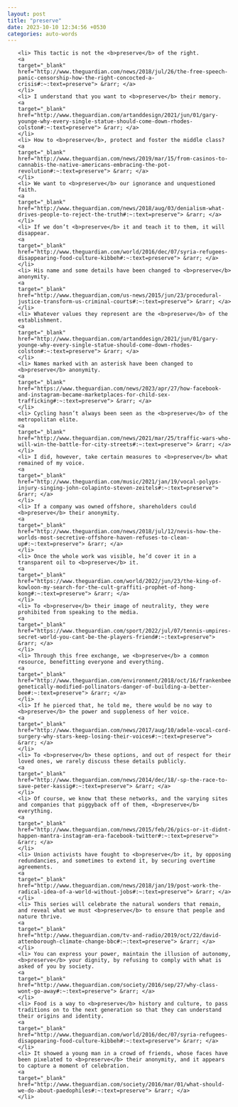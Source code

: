 ```yaml
---
layout: post
title: "preserve"
date: 2023-10-10 12:34:56 +0530
categories: auto-words
---
```

<ol>

    <li> This tactic is not the <b>preserve</b> of the right.
    <a 
    target="_blank" 
    href="http://www.theguardian.com/news/2018/jul/26/the-free-speech-panic-censorship-how-the-right-concocted-a-crisis#:~:text=preserve"> &rarr; </a>
    </li>
    <li> I understand that you want to <b>preserve</b> their memory.
    <a 
    target="_blank" 
    href="http://www.theguardian.com/artanddesign/2021/jun/01/gary-younge-why-every-single-statue-should-come-down-rhodes-colston#:~:text=preserve"> &rarr; </a>
    </li>
    <li> How to <b>preserve</b>, protect and foster the middle class?
    <a 
    target="_blank" 
    href="http://www.theguardian.com/news/2019/mar/15/from-casinos-to-cannabis-the-native-americans-embracing-the-pot-revolution#:~:text=preserve"> &rarr; </a>
    </li>
    <li> We want to <b>preserve</b> our ignorance and unquestioned faith.
    <a 
    target="_blank" 
    href="http://www.theguardian.com/news/2018/aug/03/denialism-what-drives-people-to-reject-the-truth#:~:text=preserve"> &rarr; </a>
    </li>
    <li> If we don’t <b>preserve</b> it and teach it to them, it will disappear.
    <a 
    target="_blank" 
    href="http://www.theguardian.com/world/2016/dec/07/syria-refugees-disappearing-food-culture-kibbeh#:~:text=preserve"> &rarr; </a>
    </li>
    <li> His name and some details have been changed to <b>preserve</b> anonymity.
    <a 
    target="_blank" 
    href="http://www.theguardian.com/us-news/2015/jun/23/procedural-justice-transform-us-criminal-courts#:~:text=preserve"> &rarr; </a>
    </li>
    <li> Whatever values they represent are the <b>preserve</b> of the establishment.
    <a 
    target="_blank" 
    href="http://www.theguardian.com/artanddesign/2021/jun/01/gary-younge-why-every-single-statue-should-come-down-rhodes-colston#:~:text=preserve"> &rarr; </a>
    </li>
    <li> Names marked with an asterisk have been changed to <b>preserve</b> anonymity.
    <a 
    target="_blank" 
    href="https://www.theguardian.com/news/2023/apr/27/how-facebook-and-instagram-became-marketplaces-for-child-sex-trafficking#:~:text=preserve"> &rarr; </a>
    </li>
    <li> Cycling hasn’t always been seen as the <b>preserve</b> of the metropolitan elite.
    <a 
    target="_blank" 
    href="http://www.theguardian.com/news/2021/mar/25/traffic-wars-who-will-win-the-battle-for-city-streets#:~:text=preserve"> &rarr; </a>
    </li>
    <li> I did, however, take certain measures to <b>preserve</b> what remained of my voice.
    <a 
    target="_blank" 
    href="http://www.theguardian.com/music/2021/jan/19/vocal-polyps-injury-singing-john-colapinto-steven-zeitels#:~:text=preserve"> &rarr; </a>
    </li>
    <li> If a company was owned offshore, shareholders could <b>preserve</b> their anonymity.
    <a 
    target="_blank" 
    href="http://www.theguardian.com/news/2018/jul/12/nevis-how-the-worlds-most-secretive-offshore-haven-refuses-to-clean-up#:~:text=preserve"> &rarr; </a>
    </li>
    <li> Once the whole work was visible, he’d cover it in a transparent oil to <b>preserve</b> it.
    <a 
    target="_blank" 
    href="https://www.theguardian.com/world/2022/jun/23/the-king-of-kowloon-my-search-for-the-cult-graffiti-prophet-of-hong-kong#:~:text=preserve"> &rarr; </a>
    </li>
    <li> To <b>preserve</b> their image of neutrality, they were prohibited from speaking to the media.
    <a 
    target="_blank" 
    href="https://www.theguardian.com/sport/2022/jul/07/tennis-umpires-secret-world-you-cant-be-the-players-friend#:~:text=preserve"> &rarr; </a>
    </li>
    <li> Through this free exchange, we <b>preserve</b> a common resource, benefitting everyone and everything.
    <a 
    target="_blank" 
    href="http://www.theguardian.com/environment/2018/oct/16/frankenbees-genetically-modified-pollinators-danger-of-building-a-better-bee#:~:text=preserve"> &rarr; </a>
    </li>
    <li> If he pierced that, he told me, there would be no way to <b>preserve</b> the power and suppleness of her voice.
    <a 
    target="_blank" 
    href="http://www.theguardian.com/news/2017/aug/10/adele-vocal-cord-surgery-why-stars-keep-losing-their-voices#:~:text=preserve"> &rarr; </a>
    </li>
    <li> To <b>preserve</b> these options, and out of respect for their loved ones, we rarely discuss these details publicly.
    <a 
    target="_blank" 
    href="http://www.theguardian.com/news/2014/dec/18/-sp-the-race-to-save-peter-kassig#:~:text=preserve"> &rarr; </a>
    </li>
    <li> Of course, we know that these networks, and the varying sites and companies that piggyback off of them, <b>preserve</b> everything.
    <a 
    target="_blank" 
    href="http://www.theguardian.com/news/2015/feb/26/pics-or-it-didnt-happen-mantra-instagram-era-facebook-twitter#:~:text=preserve"> &rarr; </a>
    </li>
    <li> Union activists have fought to <b>preserve</b> it, by opposing redundancies, and sometimes to extend it, by securing overtime agreements.
    <a 
    target="_blank" 
    href="http://www.theguardian.com/news/2018/jan/19/post-work-the-radical-idea-of-a-world-without-jobs#:~:text=preserve"> &rarr; </a>
    </li>
    <li> This series will celebrate the natural wonders that remain, and reveal what we must <b>preserve</b> to ensure that people and nature thrive.
    <a 
    target="_blank" 
    href="http://www.theguardian.com/tv-and-radio/2019/oct/22/david-attenborough-climate-change-bbc#:~:text=preserve"> &rarr; </a>
    </li>
    <li> You can express your power, maintain the illusion of autonomy, <b>preserve</b> your dignity, by refusing to comply with what is asked of you by society.
    <a 
    target="_blank" 
    href="http://www.theguardian.com/society/2016/sep/27/why-class-wont-go-away#:~:text=preserve"> &rarr; </a>
    </li>
    <li> Food is a way to <b>preserve</b> history and culture, to pass traditions on to the next generation so that they can understand their origins and identity.
    <a 
    target="_blank" 
    href="http://www.theguardian.com/world/2016/dec/07/syria-refugees-disappearing-food-culture-kibbeh#:~:text=preserve"> &rarr; </a>
    </li>
    <li> It showed a young man in a crowd of friends, whose faces have been pixelated to <b>preserve</b> their anonymity, and it appears to capture a moment of celebration.
    <a 
    target="_blank" 
    href="http://www.theguardian.com/society/2016/mar/01/what-should-we-do-about-paedophiles#:~:text=preserve"> &rarr; </a>
    </li>